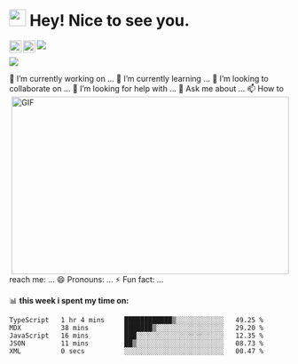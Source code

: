 <h1><img src="https://emojis.slackmojis.com/emojis/images/1531849430/4246/blob-sunglasses.gif?1531849430" width="30"/> Hey! Nice to see you.</h1>

<a href="https://twitter.com/Richard40071506">
  <img align="left" alt="Richard's Twitter | Twitter" width="22px" src="https://raw.githubusercontent.com/peterthehan/peterthehan/master/assets/twitter.svg" />
</a>
<a href="https://www.linkedin.com/in/shuai-song-21a98320b/">
  <img align="left" alt="Richard's LinkedIN" width="22px" src="https://raw.githubusercontent.com/peterthehan/peterthehan/master/assets/linkedin.svg" />
</a>

![](https://visitor-badge.glitch.me/badge?page_id=richards0268.richards0268)


![](https://github-readme-stats.vercel.app/api?username=richards0268)

🔭 I’m currently working on ...
🌱 I’m currently learning ...
👯 I’m looking to collaborate on ...
🤔 I’m looking for help with ...
<img align="right" alt="GIF" src="https://github.com/abhisheknaiidu/abhisheknaiidu/blob/master/code.gif?raw=true" width="500" height="320" />
💬 Ask me about ...
📫 How to reach me: ...
😄 Pronouns: ...
⚡ Fun fact: ...
  
📊 **this week i spent my time on:**
<!--START_SECTION:waka-->

```text
TypeScript   1 hr 4 mins     ████████████▒░░░░░░░░░░░░   49.25 %
MDX          38 mins         ███████▒░░░░░░░░░░░░░░░░░   29.20 %
JavaScript   16 mins         ███░░░░░░░░░░░░░░░░░░░░░░   12.35 %
JSON         11 mins         ██▒░░░░░░░░░░░░░░░░░░░░░░   08.73 %
XML          0 secs          ░░░░░░░░░░░░░░░░░░░░░░░░░   00.47 %
```

<!--END_SECTION:waka-->

<!--START_SECTION:waka-->
<!--END_SECTION:waka-->
